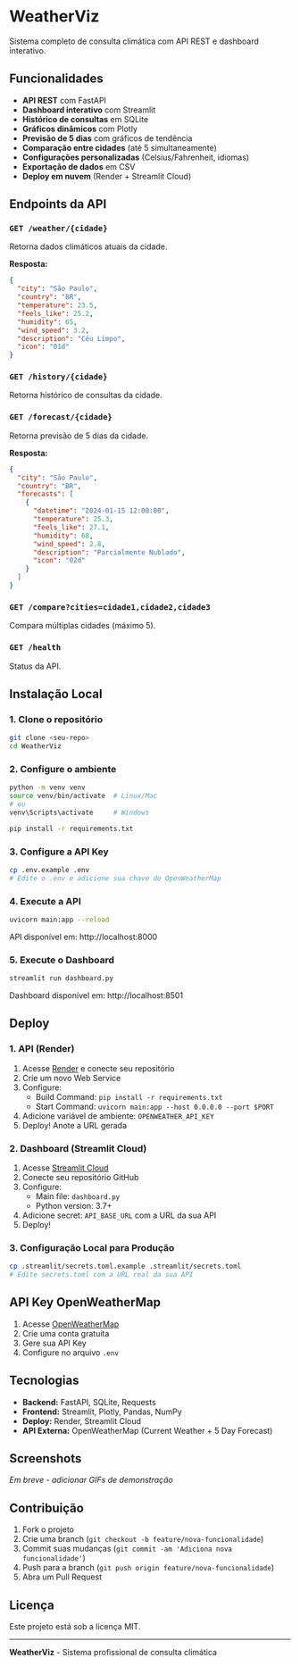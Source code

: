 # WeatherViz

Sistema completo de consulta climática com API REST e dashboard interativo.

## Funcionalidades

- **API REST** com FastAPI
- **Dashboard interativo** com Streamlit
- **Histórico de consultas** em SQLite
- **Gráficos dinâmicos** com Plotly
- **Previsão de 5 dias** com gráficos de tendência
- **Comparação entre cidades** (até 5 simultaneamente)
- **Configurações personalizadas** (Celsius/Fahrenheit, idiomas)
- **Exportação de dados** em CSV
- **Deploy em nuvem** (Render + Streamlit Cloud)

## Endpoints da API

### `GET /weather/{cidade}`
Retorna dados climáticos atuais da cidade.

**Resposta:**
```json
{
  "city": "São Paulo",
  "country": "BR",
  "temperature": 23.5,
  "feels_like": 25.2,
  "humidity": 65,
  "wind_speed": 3.2,
  "description": "Céu Limpo",
  "icon": "01d"
}
```

### `GET /history/{cidade}`
Retorna histórico de consultas da cidade.

### `GET /forecast/{cidade}`
Retorna previsão de 5 dias da cidade.

**Resposta:**
```json
{
  "city": "São Paulo",
  "country": "BR",
  "forecasts": [
    {
      "datetime": "2024-01-15 12:00:00",
      "temperature": 25.3,
      "feels_like": 27.1,
      "humidity": 68,
      "wind_speed": 2.8,
      "description": "Parcialmente Nublado",
      "icon": "02d"
    }
  ]
}
```

### `GET /compare?cities=cidade1,cidade2,cidade3`
Compara múltiplas cidades (máximo 5).

### `GET /health`
Status da API.

## Instalação Local

### 1. Clone o repositório
```bash
git clone <seu-repo>
cd WeatherViz
```

### 2. Configure o ambiente
```bash
python -m venv venv
source venv/bin/activate  # Linux/Mac
# ou
venv\Scripts\activate     # Windows

pip install -r requirements.txt
```

### 3. Configure a API Key
```bash
cp .env.example .env
# Edite o .env e adicione sua chave do OpenWeatherMap
```

### 4. Execute a API
```bash
uvicorn main:app --reload
```
API disponível em: http://localhost:8000

### 5. Execute o Dashboard
```bash
streamlit run dashboard.py
```
Dashboard disponível em: http://localhost:8501

## Deploy

### 1. API (Render)
1. Acesse [Render](https://render.com) e conecte seu repositório
2. Crie um novo Web Service
3. Configure:
   - Build Command: `pip install -r requirements.txt`
   - Start Command: `uvicorn main:app --host 0.0.0.0 --port $PORT`
4. Adicione variável de ambiente: `OPENWEATHER_API_KEY`
5. Deploy! Anote a URL gerada

### 2. Dashboard (Streamlit Cloud)
1. Acesse [Streamlit Cloud](https://streamlit.io/cloud)
2. Conecte seu repositório GitHub
3. Configure:
   - Main file: `dashboard.py`
   - Python version: 3.7+
4. Adicione secret: `API_BASE_URL` com a URL da sua API
5. Deploy!

### 3. Configuração Local para Produção
```bash
cp .streamlit/secrets.toml.example .streamlit/secrets.toml
# Edite secrets.toml com a URL real da sua API
```

## API Key OpenWeatherMap

1. Acesse [OpenWeatherMap](https://openweathermap.org/api)
2. Crie uma conta gratuita
3. Gere sua API Key
4. Configure no arquivo `.env`

## Tecnologias

- **Backend:** FastAPI, SQLite, Requests
- **Frontend:** Streamlit, Plotly, Pandas, NumPy
- **Deploy:** Render, Streamlit Cloud
- **API Externa:** OpenWeatherMap (Current Weather + 5 Day Forecast)

## Screenshots

*Em breve - adicionar GIFs de demonstração*

## Contribuição

1. Fork o projeto
2. Crie uma branch (`git checkout -b feature/nova-funcionalidade`)
3. Commit suas mudanças (`git commit -am 'Adiciona nova funcionalidade'`)
4. Push para a branch (`git push origin feature/nova-funcionalidade`)
5. Abra um Pull Request

## Licença

Este projeto está sob a licença MIT.

---

**WeatherViz** - Sistema profissional de consulta climática